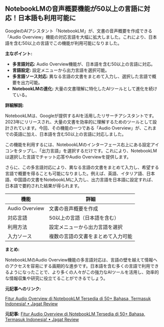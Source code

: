 ## NotebookLMの音声概要機能が50以上の言語に対応！日本語も利用可能に

GoogleのAIアシスタント「NotebookLM」が、文書の音声概要を作成できる「Audio Overview」機能の対応言語を大幅に拡大しました。これにより、日本語を含む50以上の言語でこの機能が利用可能になりました。

**主なポイント:**

* **多言語対応:** Audio Overview機能が、日本語を含む50以上の言語に対応。
* **言語設定:** 設定メニューから出力言語を選択可能。
* **多言語ソース対応:** 異なる言語の文書をまとめて入力し、選択した言語で概要を出力可能。
* **NotebookLMの進化:** 大量の文書理解に特化したAIツールとして進化を続けている。

**詳細解説:**

NotebookLMは、Googleが提供するAIを活用したリサーチアシスタントです。2023年にリリースされ、大量の文書を効率的に理解するためのツールとして設計されています。今回、その機能の一つである「Audio Overview」が、これまでの英語に加え、日本語を含む50以上の言語に対応しました。

この機能を利用するには、NotebookLMのインターフェース右上にある設定アイコンをタップし、「出力言語」を選択するだけです。これにより、NotebookLMは選択した言語でチャット応答やAudio Overviewを提供します。

さらに、この多言語対応により、異なる言語の文書をまとめて入力し、希望する言語で概要を得ることも可能になりました。例えば、英語、イタリア語、日本語、中国語の文書をNotebookLMに入力し、出力言語を日本語に設定すれば、日本語で要約された結果が得られます。

| 機能 | 詳細 |
|---|---|
| Audio Overview | 文書の音声概要を作成 |
| 対応言語 | 50以上の言語（日本語を含む） |
| 利用方法 | 設定メニューから出力言語を選択 |
| 入力ソース | 複数の言語の文書をまとめて入力可能 |

**まとめ:**

NotebookLMのAudio Overview機能の多言語対応は、言語の壁を越えて情報へのアクセスを容易にする画期的な進歩です。日本語を含む多くの言語で利用できるようになったことで、より多くの人々がこの強力なAIツールを活用し、効率的な情報収集や研究に役立てることができるでしょう。

**元記事へのリンク:**

[Fitur Audio Overview di NotebookLM Tersedia di 50+ Bahasa, Termasuk Indonesia! • Jagat Review](https://www.jagatreview.com/2024/05/fitur-audio-overview-di-notebooklm-tersedia-di-50-bahasa-termasuk-indonesia/)


**元記事:** [Fitur Audio Overview di NotebookLM Tersedia di 50+ Bahasa, Termasuk Indonesia! • Jagat Review](https://www.jagatreview.com/2025/05/notebooklm-audio-overview-indonesia/)